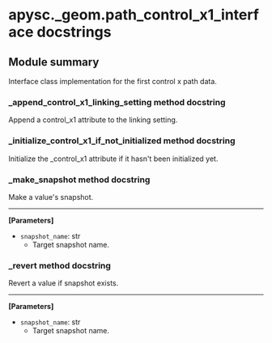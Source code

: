 # apysc._geom.path_control_x1_interface docstrings

## Module summary

Interface class implementation for the first control x path data.

### _append_control_x1_linking_setting method docstring

Append a control_x1 attribute to the linking setting.

### _initialize_control_x1_if_not_initialized method docstring

Initialize the _control_x1 attribute if it hasn't been initialized yet.

### _make_snapshot method docstring

Make a value's snapshot.<hr>

**[Parameters]**

- `snapshot_name`: str
  - Target snapshot name.

### _revert method docstring

Revert a value if snapshot exists.<hr>

**[Parameters]**

- `snapshot_name`: str
  - Target snapshot name.